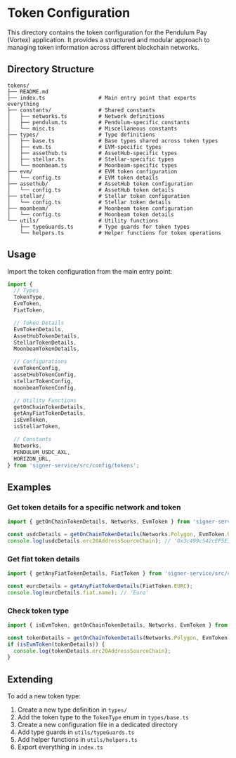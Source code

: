 # Token Configuration

This directory contains the token configuration for the Pendulum Pay (Vortex) application. It provides a structured and
modular approach to managing token information across different blockchain networks.

## Directory Structure

```
tokens/
├── README.md
├── index.ts                 # Main entry point that exports everything
├── constants/               # Shared constants
│   ├── networks.ts          # Network definitions
│   ├── pendulum.ts          # Pendulum-specific constants
│   └── misc.ts              # Miscellaneous constants
├── types/                   # Type definitions
│   ├── base.ts              # Base types shared across token types
│   ├── evm.ts               # EVM-specific types
│   ├── assethub.ts          # AssetHub-specific types
│   ├── stellar.ts           # Stellar-specific types
│   └── moonbeam.ts          # Moonbeam-specific types
├── evm/                     # EVM token configuration
│   └── config.ts            # EVM token details
├── assethub/                # AssetHub token configuration
│   └── config.ts            # AssetHub token details
├── stellar/                 # Stellar token configuration
│   └── config.ts            # Stellar token details
├── moonbeam/                # Moonbeam token configuration
│   └── config.ts            # Moonbeam token details
└── utils/                   # Utility functions
    ├── typeGuards.ts        # Type guards for token types
    └── helpers.ts           # Helper functions for token operations
```

## Usage

Import the token configuration from the main entry point:

```typescript
import {
  // Types
  TokenType,
  EvmToken,
  FiatToken,

  // Token Details
  EvmTokenDetails,
  AssetHubTokenDetails,
  StellarTokenDetails,
  MoonbeamTokenDetails,

  // Configurations
  evmTokenConfig,
  assetHubTokenConfig,
  stellarTokenConfig,
  moonbeamTokenConfig,

  // Utility Functions
  getOnChainTokenDetails,
  getAnyFiatTokenDetails,
  isEvmToken,
  isStellarToken,

  // Constants
  Networks,
  PENDULUM_USDC_AXL,
  HORIZON_URL,
} from 'signer-service/src/config/tokens';
```

## Examples

### Get token details for a specific network and token

```typescript
import { getOnChainTokenDetails, Networks, EvmToken } from 'signer-service/src/config/tokens';

const usdcDetails = getOnChainTokenDetails(Networks.Polygon, EvmToken.USDC);
console.log(usdcDetails.erc20AddressSourceChain); // '0x3c499c542cEF5E3811e1192ce70d8cC03d5c3359'
```

### Get fiat token details

```typescript
import { getAnyFiatTokenDetails, FiatToken } from 'signer-service/src/config/tokens';

const eurcDetails = getAnyFiatTokenDetails(FiatToken.EURC);
console.log(eurcDetails.fiat.name); // 'Euro'
```

### Check token type

```typescript
import { isEvmToken, getOnChainTokenDetails, Networks, EvmToken } from 'signer-service/src/config/tokens';

const tokenDetails = getOnChainTokenDetails(Networks.Polygon, EvmToken.USDC);
if (isEvmToken(tokenDetails)) {
  console.log(tokenDetails.erc20AddressSourceChain);
}
```

## Extending

To add a new token type:

1. Create a new type definition in `types/`
2. Add the token type to the `TokenType` enum in `types/base.ts`
3. Create a new configuration file in a dedicated directory
4. Add type guards in `utils/typeGuards.ts`
5. Add helper functions in `utils/helpers.ts`
6. Export everything in `index.ts`
